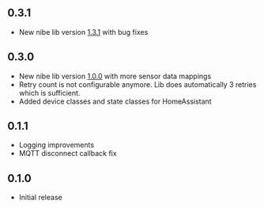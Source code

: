 ## 0.3.1
- New nibe lib version [1.3.1](https://github.com/yozik04/nibe/releases/tag/1.3.1) with bug fixes

## 0.3.0
- New nibe lib version [1.0.0](https://github.com/yozik04/nibe/releases/tag/1.0.0) with more sensor data mappings
- Retry count is not configurable anymore. Lib does automatically 3 retries which is sufficient.
- Added device classes and state classes for HomeAssistant

## 0.1.1

- Logging improvements
- MQTT disconnect callback fix

## 0.1.0

- Initial release
